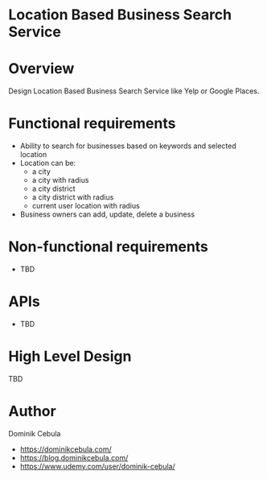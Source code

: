 # Location Based Business Search Service

# Overview

Design Location Based Business Search Service like Yelp or Google Places.

# Functional requirements

* Ability to search for businesses based on keywords and selected location
* Location can be:
  * a city
  * a city with radius
  * a city district
  * a city district with radius
  * current user location with radius
* Business owners can add, update, delete a business

# Non-functional requirements

* TBD

# APIs

* TBD

# High Level Design

TBD

# Author

Dominik Cebula

* https://dominikcebula.com/
* https://blog.dominikcebula.com/
* https://www.udemy.com/user/dominik-cebula/
